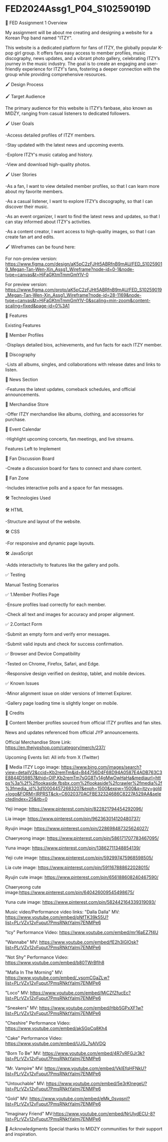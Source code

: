 # FED2024Assg1_P04_S10259019D
🌟 FED Assignment 1 Overview

My assignment will be about me creating and designing a website for a Korean Pop band named "ITZY". 

This website is a dedicated platform for fans of ITZY, the globally popular K-pop girl group. It offers fans easy access to member profiles, music discography, news updates, and a vibrant photo gallery, celebrating ITZY’s journey in the music industry.
The goal is to create an engaging and user-friendly experience for ITZY's fans, fostering a deeper connection with the group while providing comprehensive resources.



🖌️ Design Process

🖌️ Target Audience

The primary audience for this website is ITZY’s fanbase, also known as MIDZY, ranging from casual listeners to dedicated followers.

🖌️ User Goals

-Access detailed profiles of ITZY members.

-Stay updated with the latest news and upcoming events.

-Explore ITZY's music catalog and history.

-View and download high-quality photos.

🖌️ User Stories

-As a fan, I want to view detailed member profiles, so that I can learn more about my favorite members.

-As a casual listener, I want to explore ITZY’s discography, so that I can discover their music.

-As an event organizer, I want to find the latest news and updates, so that I can stay informed about ITZY's activities.

-As a content creator, I want access to high-quality images, so that I can create fan art and edits.

🖌️ Wireframes can be found here: 

For non-preview version: https://www.figma.com/design/aK5pC2zFJHt5ABRfnB9mAU/FED_S10259019_Megan-Tan-Wen-Xin_Assg1_Wireframe?node-id=0-1&node-type=canvas&t=HjFaGKtmTmmGmYlV-0

For preview version: https://www.figma.com/proto/aK5pC2zFJHt5ABRfnB9mAU/FED_S10259019_Megan-Tan-Wen-Xin_Assg1_Wireframe?node-id=28-1169&node-type=canvas&t=HjFaGKtmTmmGmYlV-0&scaling=min-zoom&content-scaling=fixed&page-id=0%3A1



🌟 Features

Existing Features

🌟 Member Profiles

-Displays detailed bios, achievements, and fun facts for each ITZY member.

🌟 Discography

-Lists all albums, singles, and collaborations with release dates and links to listen.

🌟 News Section

-Features the latest updates, comeback schedules, and official announcements.

🌟 Merchandise Store

-Offer ITZY merchandise like albums, clothing, and accessories for purchase.

🌟 Event Calendar

-Highlight upcoming concerts, fan meetings, and live streams.

Features Left to Implement

🌟 Fan Discussion Board

-Create a discussion board for fans to connect and share content.

🌟 Fan Zone

-Includes interactive polls and a space for fan messages.



🛠️ Technologies Used

🛠️ HTML

-Structure and layout of the website.

🛠️ CSS

-For responsive and dynamic page layouts.

🛠️ JavaScript

-Adds interactivity to features like the gallery and polls.



✅ Testing

Manual Testing Scenarios

✅ 1.Member Profiles Page

-Ensure profiles load correctly for each member.

-Check all text and images for accuracy and proper alignment.

✅ 2.Contact Form 

-Submit an empty form and verify error messages.

-Submit valid inputs and check for success confirmation.

✅ Browser and Device Compatibility

-Tested on Chrome, Firefox, Safari, and Edge.

-Responsive design verified on desktop, tablet, and mobile devices.

✅ Known Issues

-Minor alignment issue on older versions of Internet Explorer.

-Gallery page loading time is slightly longer on mobile.



🙌 Credits

🙌 Content
Member profiles sourced from official ITZY profiles and fan sites.

News and updates referenced from official JYP announcements.

Official Merchandise Store Link: https://en.thejypshop.com/category/merch/237/

Upcoming Events list: All info from X (Twitter)

🙌 Media
ITZY Logo image: https://www.bing.com/images/search?view=detailV2&ccid=Kb2remTm&id=B44756D4F68D94A0587E4ADB763C3E8844D59857&thid=OIP.Kb2remTm7sGG8Ty14gMwOwHaHa&mediaurl=https%3a%2f%2flookaside.fbsbx.com%2flookaside%2fcrawler%2fmedia%2f%3fmedia_id%3d100044572683207&exph=1500&expw=1500&q=itzy+gold+logo&FORM=IRPRST&ck=C6020370ACFBE32324686C8227A529AA&selectedIndex=25&itb=0

Yeji image: https://www.pinterest.com/pin/822821794454292096/

Lia image: https://www.pinterest.com/pin/962363014120480737/

Ryujin image: https://www.pinterest.com/pin/228698487325624027/

Chaeryeong image: https://www.pinterest.com/pin/586171707783467095/

Yuna image: https://www.pinterest.com/pin/13862711348854139/

Yeji cute image: https://www.pinterest.com/pin/592997475968598505/

Lia cute image: https://www.pinterest.com/pin/591167888622028015/

Ryujin cute image: https://www.pinterest.com/pin/656188608240467590/

Chaeryeong cute image:https://www.pinterest.com/pin/640426009545498675/

Yuna cute image: https://www.pinterest.com/pin/582442164339319093/


Music video/Performance video links:
"Dalla Dalla" MV: https://www.youtube.com/embed/pNfTK39k55U?list=PLrVZv12vFuput7PmsRNktYalmj7ENMPe6

"Icy" Performance Video: https://www.youtube.com/embed/mr16aEZ7f4U

"Wannabe" MV: https://www.youtube.com/embed/fE2h3lGlOsk?list=PLrVZv12vFuput7PmsRNktYalmj7ENMPe6

"Not Shy" Performance Video: https://www.youtube.com/embed/b80TWrBflh8

"Mafia In The Morning" MV: https://www.youtube.com/embed/_ysomCGaZLw?list=PLrVZv12vFuput7PmsRNktYalmj7ENMPe6

"Loco" MV: https://www.youtube.com/embed/MjCZfZfucEc?list=PLrVZv12vFuput7PmsRNktYalmj7ENMPe6

"Sneakers" MV: https://www.youtube.com/embed/Hbb5GPxXF1w?list=PLrVZv12vFuput7PmsRNktYalmj7ENMPe6

"Cheshire" Performance Video: https://www.youtube.com/embed/akSGpCq8Kh4

"Cake" Performance Video: https://www.youtube.com/embed/UJG_7sAlVDQ

"Born To Be" MV: https://www.youtube.com/embed/4R7vRFGJr3k?list=PLrVZv12vFuput7PmsRNktYalmj7ENMPe6

"Mr. Vampire" MV: https://www.youtube.com/embed/VkIEfqHFNkU?list=PLrVZv12vFuput7PmsRNktYalmj7ENMPe6

"Untouchable" MV: https://www.youtube.com/embed/5e3rKInegeU?list=PLrVZv12vFuput7PmsRNktYalmj7ENMPe6

"Gold" MV: https://www.youtube.com/embed/eMk_0svqsnI?list=PLrVZv12vFuput7PmsRNktYalmj7ENMPe6

"Imaginary Friend" MV:https://www.youtube.com/embed/NrUlydECU-8?list=PLrVZv12vFuput7PmsRNktYalmj7ENMPe6

🙌 Acknowledgments
Special thanks to MIDZY communities for their support and inspiration.